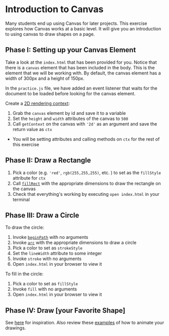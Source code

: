  # Introduction to Canvas

Many students end up using Canvas for later projects. This exercise
explores how Canvas works at a basic level. It will give you an
introduction to using canvas to draw shapes on a page.

## Phase I: Setting up your Canvas Element

Take a look at the `index.html` that has been provided for you. Notice
that there is a `canvas` element that has been included in the body.
This is the element that we will be working with. By default, the canvas
element has a width of 300px and a height of 150px.

In the `practice.js` file, we have added an event listener that waits
for the document to be loaded before looking for the canvas element.

Create a [2D rendering context][CanvasRenderingContext2D]:

1. Grab the `canvas` element by id and save it to a variable
1. Set the `height` and `width` attributes of the canvas to `500`
1. Call `getContext` on the canvas with `'2d'` as an argument and save
the return value as `ctx`
  + You will be setting attributes and calling methods on `ctx` for the
rest of this exercise

## Phase II: Draw a Rectangle

1. Pick a color (e.g. `'red'`, `rgb(255,255,255)`, etc. ) to set as the
`fillStyle` attribute for `ctx`
1. Call [`fillRect`][fillRect] with the appropriate dimensions to draw
the rectangle on the canvas
1. Check that everything's working by executing `open index.html` in
your terminal

## Phase III: Draw a Circle

To draw the circle:

1. Invoke [`beginPath`][beginPath] with no arguments
1. Invoke [`arc`][arc] with the appropriate dimensions to draw a circle
1. Pick a color to set as `strokeStyle`
1. Set the `lineWidth` attribute to some integer
1. Invoke `stroke` with no arguments
1. Open `index.html` in your browser to view it

To fill in the circle:

1. Pick a color to set as `fillStyle`
1. Invoke `fill` with no arguments
1. Open `index.html` in your browser to view it

## Phase IV: Draw [your Favorite Shape]
See [here][shapes] for inspiration. Also review these
[examples][animation] of how to animate your drawings.   

[CanvasRenderingContext2D]: https://developer.mozilla.org/en-US/docs/Web/API/CanvasRenderingContext2D
[fillRect]: https://developer.mozilla.org/en-US/docs/Web/API/CanvasRenderingContext2D/fillRect
[beginPath]: https://developer.mozilla.org/en-US/docs/Web/API/CanvasRenderingContext2D/beginPath
[arc]: https://developer.mozilla.org/en-US/docs/Web/API/CanvasRenderingContext2D/arc
[shapes]: https://developer.mozilla.org/en-US/docs/Web/API/Canvas_API/Tutorial/Drawing_shapes
[animation]: https://developer.mozilla.org/en-US/docs/Web/API/Canvas_API/Tutorial/Basic_animations
